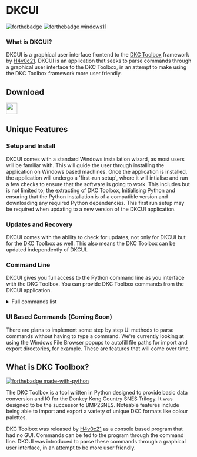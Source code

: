 # DKCUI

[![forthebadge](https://forthebadge.com/images/badges/made-with-c-sharp.svg)](https://dotnet.microsoft.com/en-us/languages/csharp) [![forthebadge windows11](https://raw.githubusercontent.com/RWELabs/DKCUI/main/Resources/badgew11.svg)](https://windows.com)

### What is DKCUI?
DKCUI is a graphical user interface frontend to the [DKC Toolbox](https://www.github.com/H4v0c21/DKC-Toolbox) framework by [H4v0c21](https://www.github.com/H4v0c21/). DKCUI is an application that seeks to parse commands through a graphical user interface to the DKC Toolbox, in an attempt to make using the DKC Toolbox framework more user friendly.

## Download
<a href="https://github.com/RWELabs/DKCUI/releases/latest"> <img src="https://raw.githubusercontent.com/RWELabs/DKCUI/main/Resources/Download_Windows.png" height=30px></a>

## Unique Features
### Setup and Install
DKCUI comes with a standard Windows installation wizard, as most users will be familiar with. This will guide the user through installing the application on Windows based machines. Once the application is installed, the application will undergo a 'first-run setup', where it will intialise and run a few checks to ensure that the software is going to work. This includes but is not limited to; the extracting of DKC Toolbox, Initialising Python and ensuring that the Python installation is of a compatible version and downloading any required Python dependencies. This first run setup may be required when updating to a new version of the DKCUI application.

### Updates and Recovery
DKCUI comes with the ability to check for updates, not only for DKCUI but for the DKC Toolbox as well. This also means the DKC Toolbox can be updated independently of DKCUI.

### Command Line
DKCUI gives you full access to the Python command line as you interface with the DKC Toolbox. You can provide DKC Toolbox commands from the DKCUI application.

<details>
    <summary>Full commands list</summary>

| **#** | **Command**                    | **Usage**              |
|-------|--------------------------------|------------------------|
| x     | exit                           | (exits the application) |
| c/h   | commands/help                  | (lists all commands)   |
| 1     | import_palette_image           | <input_image_path> <rom_path> <palette_address>                     |
| 2     | export_palette_image           | <rom_path> <palette_address> <number_of_colors> <output_image_path>                    |
| 3     | import_palette_pal             | <input_pal_path> <rom_path> <palette_address>                     |
| 4     | export_palette_pal             | <rom_path> <palette_address> <number_of_colors> <output_image_path>                     |
| 5     | import_raw_bin                 | <input_bin_path> <rom_path> <data_address>                     |
| 8     | export_raw_bin                 | <rom_path> <data_address> <number_of_bytes> <output_bin_path>                     |
| 7     | import_rareware_palette_image  | <input_image_path> <rom_path> <palette_address>                     |
| 8     | export_rareware_palette_image  | <rom_path> <palette_address> <output_image_path>                     |
| 9     | import_gangplank_palette_image | <image_a_path> <image_b_path> <rom_path> <palette_address> <sub_table_address>                     |
| 10    | export_gangplank_palette_image | <rom_path> <palette_address> <sub_table_address> <palette_a_output_image_path> <palette_b_output_image_path>                     |

</details>

### UI Based Commands (Coming Soon)
There are plans to implement some step by step UI methods to parse commands without having to type a command. We're currently looking at using the Windows File Browser popups to autofill file paths for import and export directories, for example. These are features that will come over time.

## What is DKC Toolbox?
[![forthebadge made-with-python](http://ForTheBadge.com/images/badges/made-with-python.svg)](https://www.python.org/)

The DKC Toolbox is a tool written in Python designed to provide basic data conversion and IO for the Donkey Kong Country SNES Trilogy. It was designed to be the successor to BMP2SNES. Noteable features include being able to import and export a variety of unique DKC formats like colour palettes.

DKC Toolbox was released by [H4v0c21](https://www.github.com/H4v0c21/DKC-Toolbox) as a console based program that had no GUI. Commands can be fed to the program through the command line. DKCUI was introduced to parse these commands through a graphical user interface, in an attempt to be more user friendly.